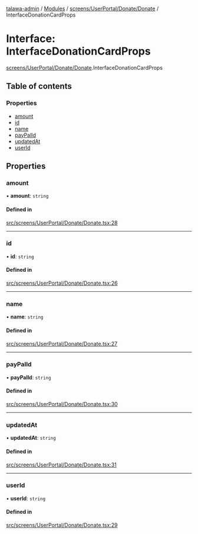 [talawa-admin](../README.md) / [Modules](../modules.md) / [screens/UserPortal/Donate/Donate](../modules/screens_UserPortal_Donate_Donate.md) / InterfaceDonationCardProps

# Interface: InterfaceDonationCardProps

[screens/UserPortal/Donate/Donate](../modules/screens_UserPortal_Donate_Donate.md).InterfaceDonationCardProps

## Table of contents

### Properties

- [amount](screens_UserPortal_Donate_Donate.InterfaceDonationCardProps.md#amount)
- [id](screens_UserPortal_Donate_Donate.InterfaceDonationCardProps.md#id)
- [name](screens_UserPortal_Donate_Donate.InterfaceDonationCardProps.md#name)
- [payPalId](screens_UserPortal_Donate_Donate.InterfaceDonationCardProps.md#paypalid)
- [updatedAt](screens_UserPortal_Donate_Donate.InterfaceDonationCardProps.md#updatedat)
- [userId](screens_UserPortal_Donate_Donate.InterfaceDonationCardProps.md#userid)

## Properties

### amount

• **amount**: `string`

#### Defined in

[src/screens/UserPortal/Donate/Donate.tsx:28](https://github.com/Azad99-9/talawa-admin/blob/2895a12/src/screens/UserPortal/Donate/Donate.tsx#L28)

___

### id

• **id**: `string`

#### Defined in

[src/screens/UserPortal/Donate/Donate.tsx:26](https://github.com/Azad99-9/talawa-admin/blob/2895a12/src/screens/UserPortal/Donate/Donate.tsx#L26)

___

### name

• **name**: `string`

#### Defined in

[src/screens/UserPortal/Donate/Donate.tsx:27](https://github.com/Azad99-9/talawa-admin/blob/2895a12/src/screens/UserPortal/Donate/Donate.tsx#L27)

___

### payPalId

• **payPalId**: `string`

#### Defined in

[src/screens/UserPortal/Donate/Donate.tsx:30](https://github.com/Azad99-9/talawa-admin/blob/2895a12/src/screens/UserPortal/Donate/Donate.tsx#L30)

___

### updatedAt

• **updatedAt**: `string`

#### Defined in

[src/screens/UserPortal/Donate/Donate.tsx:31](https://github.com/Azad99-9/talawa-admin/blob/2895a12/src/screens/UserPortal/Donate/Donate.tsx#L31)

___

### userId

• **userId**: `string`

#### Defined in

[src/screens/UserPortal/Donate/Donate.tsx:29](https://github.com/Azad99-9/talawa-admin/blob/2895a12/src/screens/UserPortal/Donate/Donate.tsx#L29)
